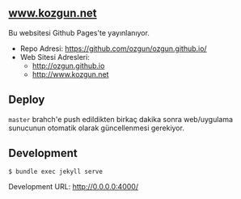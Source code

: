 ## www.kozgun.net

Bu websitesi Github Pages'te yayınlanıyor.

* Repo Adresi: https://github.com/ozgun/ozgun.github.io/
* Web Sitesi Adresleri:
  * http://ozgun.github.io
  * http://www.kozgun.net

## Deploy

`master` brahch'e push edildikten birkaç dakika sonra web/uygulama sunucunun
otomatik olarak güncellenmesi gerekiyor.

## Development

```
$ bundle exec jekyll serve
```

Development URL: http://0.0.0.0:4000/
